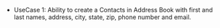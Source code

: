 - UseCase 1: Ability to create a Contacts in Address Book with first and last names, address, city, state, zip, phone number and email.